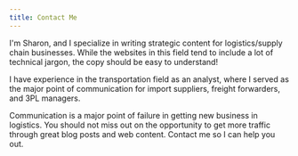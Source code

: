 ```yaml
---
title: Contact Me
---
```

I'm Sharon, and I specialize in writing strategic content for logistics/supply chain businesses. While the websites in this field tend to include a lot of technical jargon, the copy should be easy to understand!

I have experience in the transportation field as an analyst, where I served as the major point of communication for import suppliers, freight forwarders, and 3PL managers. 

Communication is a major point of failure in getting new business in logistics. You should not miss out on the opportunity to get more traffic through great blog posts and web content. Contact me so I can help you out.
